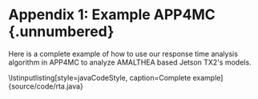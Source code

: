 # Appendix 1: Example APP4MC  {.unnumbered}

<!-- 
This could be a list of papers by the author for example 
-->

Here is a complete example of how to use our response time analysis algorithm in APP4MC to analyze AMALTHEA based Jetson TX2's models. 

\lstinputlisting[style=javaCodeStyle, caption=Complete example]{source/code/rta.java}


